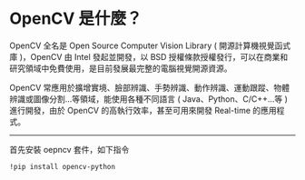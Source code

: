 
# OpenCV 是什麼？
OpenCV 全名是 Open Source Computer Vision Library ( 開源計算機視覺函式庫 )，OpenCV 由 Intel 發起並開發，以 BSD 授權條款授權發行，可以在商業和研究領域中免費使用，是目前發展最完整的電腦視覺開源資源。

OpenCV 常應用於擴增實境、臉部辨識、手勢辨識、動作辨識、運動跟蹤、物體辨識或圖像分割...等領域，能使用各種不同語言 ( Java、Python、C/C++...等 ) 進行開發，由於 OpenCV 的高執行效率，甚至可用來開發 Real-time 的應用程式。

---

首先安裝 oepncv 套件，如下指令
```
!pip install opencv-python
```



